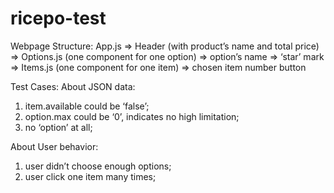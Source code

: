 # ricepo-test

Webpage Structure:
App.js  => Header (with product’s name and total price)
	=> Options.js (one component for one option) => option’s name
						     => ‘star’ mark
						     => Items.js (one component for one item)
					             => chosen item number button


Test Cases:
About JSON data:
1. item.available could be ‘false’;
2. option.max could be ‘0’, indicates no high limitation;
3. no ‘option’ at all; 

About User behavior:
1. user didn’t choose enough options;
2. user click one item many times;
